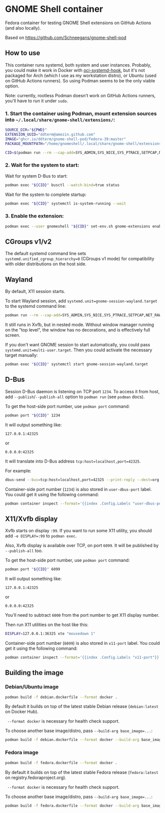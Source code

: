 # GNOME Shell container

Fedora container for testing GNOME Shell extensions on GitHub Actions (and also
locally).

Based on https://github.com/Schneegans/gnome-shell-pod

## How to use

This container runs systemd, both system and user instances. Probably, you
could make it work in Docker with [oci-systemd-hook], but it's not packaged
for Arch (which I use as my workstation distro), or Ubuntu (used on GitHub
Actions runners). So using Podman seems to be the only viable option.

[oci-systemd-hook]: https://github.com/projectatomic/oci-systemd-hook

Note: currently, rootless Podman doesn't work on GitHub Actions runners,
you'll have to run it under `sudo`.

### 1. Start the container using Podman, mount extension sources into `~/.local/share/gnome-shell/extensions/`:

```sh
SOURCE_DIR="${PWD}"
EXTENSION_UUID="ddterm@amezin.github.com"
IMAGE="ghcr.io/ddterm/gnome-shell-pod/fedora-39:master"
PACKAGE_MOUNTPATH="/home/gnomeshell/.local/share/gnome-shell/extensions/${EXTENSION_UUID}"

CID=$(podman run --rm --cap-add=SYS_ADMIN,SYS_NICE,SYS_PTRACE,SETPCAP,NET_RAW,NET_BIND_SERVICE,IPC_LOCK --security-opt=label=disable -v "${SOURCE_DIR}:${PACKAGE_MOUNTPATH}:ro" -td "${IMAGE}")
```

### 2. Wait for the system to start:

Wait for system D-Bus to start:

```sh
podman exec "${CID}" busctl --watch-bind=true status
```

Wait for the system to complete startup:

```sh
podman exec "${CID}" systemctl is-system-running --wait
```

### 3. Enable the extension:

```sh
podman exec --user gnomeshell "${CID}" set-env.sh gnome-extensions enable "${EXTENSION_UUID}"
```

## CGroups v1/v2

The default systemd command line sets `systemd.unified_cgroup_hierarchy=0`
(CGroups v1 mode) for compatibility with older distributions on the host side.

## Wayland

By default, X11 session starts.

To start Wayland session, add `systemd.unit=gnome-session-wayland.target` to
the systemd command line:

```sh
podman run --rm --cap-add=SYS_ADMIN,SYS_NICE,SYS_PTRACE,SETPCAP,NET_RAW,NET_BIND_SERVICE,DAC_READ_SEARCH,IPC_LOCK -v "${SOURCE_DIR}:${PACKAGE_MOUNTPATH}:ro" -td "${IMAGE}" /sbin/init systemd.unified_cgroup_hierarchy=0 systemd.unit=gnome-session-wayland.target
```

It still runs in Xvfb, but in nested mode. Without window manager running on
the "top level", the window has no decorations, and is effectively full screen.

If you don't want GNOME session to start automatically, you could pass
`systemd.unit=multi-user.target`. Then you could activate the necessary target
manually:

```sh
podman exec "${CID}" systemctl start gnome-session-wayland.target
```

## D-Bus

Session D-Bus daemon is listening on TCP port `1234`. To access it from host,
add `--publish`/`--publish-all` option to `podman run` (see `podman` docs).

To get the host-side port number, use `podman port` command:

```sh
podman port "${CID}" 1234
```

It will output something like:

```
127.0.0.1:42325
```

or

```
0.0.0.0:42325
```

It will translate into D-Bus address `tcp:host=localhost,port=42325`.

For example:

```sh
dbus-send --bus=tcp:host=localhost,port=42325 --print-reply --dest=org.freedesktop.DBus /org/freedesktop/DBus org.freedesktop.DBus.Peer.Ping
```

Container-side port number (`1234`) is also stored in `user-dbus-port` label.
You could get it using the following command:

```sh
podman container inspect --format='{{index .Config.Labels "user-dbus-port"}}'
```

## X11/Xvfb display

Xvfb starts on display `:99`. If you want to run some X11 utility, you should
add `-e DISPLAY=:99` to `podman exec`.

Also, Xvfb display is available over TCP, on port `6099`. It will be published
by `--publish-all` too.

To get the host-side port number, use `podman port` command:

```sh
podman port "${CID}" 6099
```

It will output something like:

```
127.0.0.1:42325
```

or

```
0.0.0.0:42325
```

You'll need to subtract `6000` from the port number to get X11 display number.

Then run X11 utilities on the host like this:

```sh
DISPLAY=127.0.0.1:36325 xte "mousedown 1"
```

Container-side port number (`6099`) is also stored in `x11-port` label. You
could get it using the following command:

```sh
podman container inspect --format='{{index .Config.Labels "x11-port"}}'
```

## Building the image

### Debian/Ubuntu image

```sh
podman build -f debian.dockerfile --format docker .
```

By default it builds on top of the latest stable Debian release (`debian:latest` on Docker Hub).

` --format docker` is necessary for health check support.

To choose another base image/distro, pass `--build-arg base_image=...`:

```sh
podman build -f debian.dockerfile --format docker --build-arg base_image=ubuntu:20.04 .
```

### Fedora image

```sh
podman build -f fedora.dockerfile --format docker .
```

By default it builds on top of the latest stable Fedora release (`fedora:latest` on registry.fedoraproject.org).

` --format docker` is necessary for health check support.

To choose another base image/distro, pass `--build-arg base_image=...`:

```sh
podman build -f fedora.dockerfile --format docker --build-arg base_image=registry.fedoraproject.org/fedora:34 .
```
